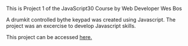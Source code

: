 This is Project 1 of the JavaScript30 Course by Web Developer Wes Bos

A drumkit controlled bythe keypad was created using Javascript. The project was an excercise to develop Javascript skills.

This project can be accessed <a href="https://jmck31.github.io/Javascript-Drum-Kit/">here.</a>

